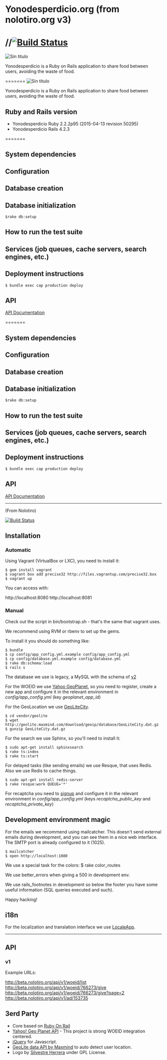 # Yonodesperdicio.org (from nolotiro.org v3)



//[![Build Status](https://travis-ci.org/alabs/nolotiro.org.png?branch=master)](https://travis-ci.org/alabs/nolotiro.org)
=======
![Sin titulo](https://yonodesperdicio.org/assets/propias/cabecera-yonodesperdicio-909ce351ccb124ede2e17623806ca0b7.png)

Yonodesperdicio is a Ruby on Rails application to share food between users, avoiding the waste of food.


=======
![Sin titulo](https://yonodesperdicio.org/assets/propias/cabecera-yonodesperdicio-909ce351ccb124ede2e17623806ca0b7.png)

Yonodesperdicio is a Ruby on Rails application to share food between users, avoiding the waste of food.


## Ruby and Rails version

* Yonodesperdicio Ruby 2.2.2p95 (2015-04-13 revision 50295)
* Yonodesperdicio Rails 4.2.3



=======
## System dependencies


## Configuration


## Database creation

## Database initialization

    $rake db:setup

## How to run the test suite

## Services (job queues, cache servers, search engines, etc.)

## Deployment instructions

    $ bundle exec cap production deploy


## API 

[API Documentation](https://docs.google.com/document/d/18bOZCttSLd19F-mWrGv1eCiIergH4HB858_CEO4nKfI/edit?pref=2&pli=1 "API Docs")

=======
## System dependencies


## Configuration


## Database creation

## Database initialization

    $rake db:setup

## How to run the test suite

## Services (job queues, cache servers, search engines, etc.)

## Deployment instructions

    $ bundle exec cap production deploy


## API 

[API Documentation](https://docs.google.com/document/d/18bOZCttSLd19F-mWrGv1eCiIergH4HB858_CEO4nKfI/edit?pref=2&pli=1 "API Docs")



-----------------------------------------

(From Nolotiro)

[![Build Status](https://travis-ci.org/alabs/nolotiro.org.png?branch=master)](https://travis-ci.org/alabs/nolotiro.org)

## Installation

### Automatic

Using Vagrant (VirtualBox or LXC), you need to install it:

    $ gem install vagrant
    $ vagrant box add precise32 http://files.vagrantup.com/precise32.box
    $ vagrant up

You can access with: 

http://localhost:8080
http://localhost:8081

### Manual

Check out the script in bin/bootstrap.sh - that's the same that vagrant uses. 

We recommend using RVM or rbenv to set up the gems. 

To install it you should do something like: 

    $ bundle
    $ cp config/app_config.yml.example config/app_config.yml
    $ cp config/database.yml.example config/database.yml
    $ rake db:schema:load
    $ rails s

The database we use is legacy, a MySQL with the schema of [v2](https://github.com/alabs/nolotiro)

For the WOEID we use [Yahoo GeoPlanet](http://developer.yahoo.com/geo/geoplanet/),
so you need to register, create a new app and configure it in the relevant environment in
*config/app_config.yml* (key *geoplanet_app_id*)

For the GeoLocation we use [GeoLiteCity](http://dev.maxmind.com/geoip/legacy/geolite/). 

    $ cd vendor/geolite
    $ wget http://geolite.maxmind.com/download/geoip/database/GeoLiteCity.dat.gz
    $ gunzip GeoLiteCity.dat.gz

For the search we use Sphinx, so you'll need to install it: 

    $ sudo apt-get install sphinxsearch
    $ rake ts:index
    $ rake ts:start

For delayed tasks (like sending emails) we use Resque, that uses Redis. Also we use Redis to cache things. 

    $ sudo apt-get install redis-server
    $ rake resque:work QUEUE='*'

For recaptcha you need to [signup](https://www.google.com/recaptcha/admin/create)
and configure it in the relevant environment in *config/app_config.yml* (keys 
*recaptcha_public_key* and *recaptcha_private_key*)

## Development environment magic

For the emails we recommend using mailcatcher. This doesn't send external emails during
development, and you can see them in a nice web interface. The SMTP port is 
already configured to it (1025).

    $ mailcatcher
    $ open http://localhost:1080

We use a special task for the colors: 
    $ rake color_routes

We use better_errors when giving a 500 in development env. 

We use rails_footnotes in development so below the footer you have
some useful information (SQL queries executed and such). 

Happy hacking!

## i18n 

For the localization and translation interface we use [LocaleApp](http://accounts.localeapp.com/projects/6872).


-----------------------------------------
## API 

### v1

Example URLs: 

http://beta.nolotiro.org/api/v1/woeid/list 
http://beta.nolotiro.org/api/v1/woeid/766273/give
http://beta.nolotiro.org/api/v1/woeid/766273/give?page=2
http://beta.nolotiro.org/api/v1/ad/153735

## 3erd Party

* Core based on [Ruby On Rail](http://rubyonrails.org/)
* [Yahoo! Geo Planet API](http://developer.yahoo.com/geo/geoplanet/) - This project is strong WOEID integration centered.
* [jQuery](http://jquery.com/) for Javascript.
* [GeoLite data API by Maxmind](http://www.maxmind.com/app/geolitecity) to auto detect user location.
* Logo by [Silvestre Herrera](http://www.silvestre.com.ar/) under GPL License.
